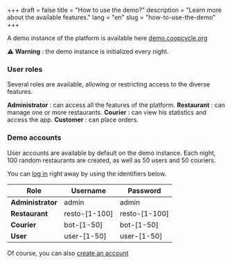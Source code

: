 +++
draft = false
title = "How to use the demo?"
description = "Learn more about the available features."
lang = "en"
slug = "how-to-use-the-demo"
+++

A demo instance of the platform is available here [demo.coopcycle.org](https://demo.coopcycle.org)


⚠️ **Warning** : the demo instance is initialized every night.

### User roles

Several roles are available, allowing or restricting access to the diverse features.

**Administrator** : can access all the features of the platform.
**Restaurant** : can manage one or more restaurants.
**Courier** : can view his statistics and access the app.
**Customer** : can place orders.

### Demo accounts

User accounts are available by default on the demo instance.
Each night, 100 random restaurants are created, as well as 50 users and 50 couriers.


You can [log in](https://demo.coopcycle.org/login) right away by using the identifiers below.


<table class="table">
  <thead>
    <th>Role</th>
    <th>Username</th>
    <th>Password</th>
  </thead>
  <tbody>
    <tr>
      <td><strong>Administrator</strong></td>
      <td>admin</td>
      <td>admin</td>
    </tr>
    <tr>
      <td><strong>Restaurant</strong></td>
      <td>resto-[1-100]</td>
      <td>resto-[1-100]</td>
    </tr>
    <tr>
      <td><strong>Courier</strong></td>
      <td>bot-[1-50]</td>
      <td>bot-[1-50]</td>
    </tr>
    <tr>
      <td><strong>User</strong></td>
      <td>user-[1-50]</td>
      <td>user-[1-50]</td>
    </tr>
  </tbody>
</table>

Of course, you can also [create an account](https://demo.coopcycle.org/register/)

